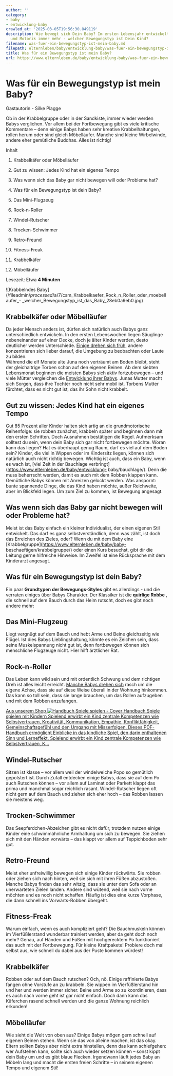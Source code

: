 ```yaml
---
author: ''
category:
- baby
- entwicklung-baby
crawled_at: '2025-03-05T19:56:30.849119'
description: Wie bewegt sich Dein Baby? Im ersten Lebensjahr entwickelt sich Körper
  und Motorik immer mehr - welcher Bewegungstyp ist Dein Kind?
filename: was-fuer-ein-bewegungstyp-ist-mein-baby.md
filepath: elternleben/baby/entwicklung-baby/was-fuer-ein-bewegungstyp-ist-mein-baby.md
title: Was für ein Bewegungstyp ist mein Baby?
url: https://www.elternleben.de/baby/entwicklung-baby/was-fuer-ein-bewegungstyp-ist-mein-baby/
---
```


#  Was für ein Bewegungstyp ist mein Baby?

Gastautorin - Silke Plagge

Ob in der Krabbelgruppe oder in der Sandkiste, immer wieder werden Babys
verglichen. Vor allem bei der Fortbewegung gibt es viele kritische Kommentare
– denn einige Babys haben sehr kreative Krabbelhaltungen, rollen herum oder
sind gleich Möbelläufer. Manche sind kleine Wirbelwinde, andere eher
gemütliche Buddhas. Alles ist richtig!  

Inhalt

1. Krabbelkäfer oder Möbelläufer

2. Gut zu wissen: Jedes Kind hat ein eigenes Tempo

3. Was wenn sich das Baby gar nicht bewegen will oder Probleme hat?

4. Was für ein Bewegungstyp ist dein Baby?

5. Das Mini-Flugzeug

6. Rock-n-Roller

7. Windel-Rutscher

8. Trocken-Schwimmer

9. Retro-Freund

10. Fitness-Freak

11. Krabbelkäfer

12. Möbelläufer

Lesezeit: Etwa **4 Minuten**

![Krabbelndes
Baby](/fileadmin/_processed_/a/7/csm_Krabbelkaefer_Rock_n_Roller_oder_moebellaufer_-
_welcher_Bewegungstyp_ist_das_Baby_28eb0a9eb0.jpg)

##  Krabbelkäfer oder Möbelläufer

Da jeder Mensch anders ist, dürfen sich natürlich auch Babys ganz
unterschiedlich entwickeln. In den ersten Lebenswochen liegen Säuglinge
nebeneinander auf einer Decke, doch je älter Kinder werden, desto deutlicher
werden Unterschiede. [Einige drehen sich
früh](https://www.elternleben.de/baby/entwicklung-baby/baby-dreht-sich/),
andere konzentrieren sich lieber darauf, die Umgebung zu beobachten oder Laute
zu bilden.  
Während die elf Monate alte Juna noch verträumt am Boden bleibt, steht der
gleichaltrige Torben schon auf den eigenen Beinen. Ab dem siebten Lebensmonat
beginnen die meisten Babys sich aktiv fortzubewegen – und viele Mütter
vergleichen die [Entwicklung ihrer
Babys](https://www.elternleben.de/baby/entwicklung-baby/ "Entwicklung Babys").
Junas Mutter macht sich Sorgen, dass ihre Tochter noch nicht sehr mobil ist.
Torbens Mutter fürchtet, dass es nicht gut ist, das ihr Sohn nicht krabbelt.

##  Gut zu wissen: Jedes Kind hat ein eigenes Tempo

Gut 85 Prozent aller Kinder halten sich artig an die grundmotorische
Reihenfolge: sie robben zunächst, krabbeln später und beginnen dann mit den
ersten Schritten. Doch Ausnahmen bestätigen die Regel. Aufmerksam solltest du
sein, wenn dein Baby sich gar nicht fortbewegen möchte. Woran kann das liegen?
Hat es überhaupt genug Raum, darf es viel auf dem Boden sein? Kinder, die viel
in Wippen oder im Kindersitz liegen, können sich natürlich auch nicht richtig
bewegen. Wichtig ist auch, dass ein Baby, wenn es wach ist, [viel Zeit in der
Bauchlage verbringt](https://www.elternleben.de/baby/entwicklung-
baby/bauchlage/). Denn die muss beherrscht werden, damit es auch mit dem
Robben klappen kann. Gemütliche Babys können mit Anreizen gelockt werden. Was
anspornt: bunte spannende Dinge, die das Kind haben möchte, außer Reichweite,
aber im Blickfeld legen. Um zum Ziel zu kommen, ist Bewegung angesagt.

##  Was wenn sich das Baby gar nicht bewegen will oder Probleme hat?

Meist ist das Baby einfach ein kleiner Individualist, der einen eigenen Stil
entwickelt. Das darf es ganz selbstverständlich, denn was zählt, ist doch das
Erreichen des Zieles, oder? Wenn du mit dem Baby eine
[Krabbelgruppe](https://www.elternleben.de/baby/baby-
beschaeftigen/krabbelgruppe/) oder einen Kurs besuchst, gibt dir die Leitung
gerne hilfreiche Hinweise. Im Zweifel ist eine Rücksprache mit dem Kinderarzt
angesagt.

##  Was für ein Bewegungstyp ist dein Baby?

Ein paar **Grundtypen der Bewegungs-Styles** gibt es allerdings - und die
verraten einiges über Babys Charakter. Der Klassiker ist die **quirlige
Robbe** , die schnell auf dem Bauch durch das Heim rutscht, doch es gibt noch
andere mehr:

##  Das Mini-Flugzeug

Liegt vergnügt auf dem Bauch und hebt Arme und Beine gleichzeitig wie Flügel.
Ist dies Babys Lieblingshaltung, könnte es ein Zeichen sein, dass seine
Muskelspannung nicht gut ist, denn fortbewegen können sich menschliche
Flugzeuge nicht. Hier hilft ärztlicher Rat.

##  Rock-n-Roller

Das Leben kann wild sein und mit ordentlich Schwung und dem richtigen Dreh ist
alles leicht erreicht. [Manche Babys drehen
sich](https://www.elternleben.de/baby/entwicklung-baby/baby-dreht-sich/) rasch
um die eigene Achse, dass sie auf diese Weise überall in der Wohnung
hinkommen. Das kann so toll sein, dass sie lange brauchen, um das Rollen
aufzugeben und mit dem Robben anzufangen.

[ Aus unserem Shop ![Handbuch Spiele spielen -
Cover](/fileadmin/_processed_/8/6/csm_Handbuch_Spiele_teaser_b4605b40a4.png)
Handbuch Spiele spielen mit Kindern Spielend erwirbt ein Kind zentrale
Kompetenzen wie Selbstvertrauen, Kreativität, Kommunikation, Empathie,
Konfliktfähigkeit, Gemeinschaftsgefühl und den Umgang mit Misserfolgen. Dieses
PDF-Handbuch ermöglicht Einblicke in das kindliche Spiel, den darin
enthaltenen Sinn und Lerneffekt. Spielend erwirbt ein Kind zentrale
Kompetenzen wie Selbstvertrauen, K…  ](/shop/spiele-spielen-mit-kindern/)

##  Windel-Rutscher

Sitzen ist klasse – vor allem weil der windelweiche Popo so gemütlich
gepolstert ist. Durch Zufall entdecken einige Babys, dass sie auf dem Po auch
Rutschen können – vor allem auf Laminat oder Parkett klappt das prima und
manchmal sogar reichlich rasant. Windel-Rutscher liegen oft nicht gern auf dem
Bauch und ziehen sich eher hoch – das Robben lassen sie meistens weg.

##  Trocken-Schwimmer

Das Seepferdchen-Abzeichen gibt es nicht dafür, trotzdem nutzen einige Kinder
eine schwimmähnliche Armhaltung um sich zu bewegen. Sie ziehen sich mit den
Händen vorwärts – das klappt vor allem auf Teppichboden sehr gut.

##  Retro-Freund

Meist eher unfreiwillig bewegen sich einige Kinder rückwärts. Sie robben oder
ziehen sich nach hinten, weil sie sich mit ihren Füßen abzustoßen. Manche
Babys finden das sehr witzig, dass sie unter dem Sofa oder an unerwarteten
Zielen landen. Andere sind wütend, weil sie nach vorne möchten und es noch
nicht schaffen. Häufig ist dies eine kurze Vorphase, die dann schnell ins
Vorwärts-Robben übergeht.

##  Fitness-Freak

Warum einfach, wenn es auch kompliziert geht? Die Bauchmuskeln können im
Vierfüßlerstand wunderbar trainiert werden, aber da geht doch noch mehr?
Genau, auf Händen und Füßen mit hochgerecktem Po funktioniert das auch mit der
Fortbewegung. Für kleine Kraftpakete! Probiere doch mal selbst aus, wie
schnell du dabei aus der Puste kommen würdest!

##  Krabbelkäfer

Robben oder auf dem Bauch rutschen? Och, nö. Einige raffinierte Babys fangen
ohne Vorstufe an zu krabbeln. Sie wippen im Vierfüßlerstand hin und her und
werden immer sicher. Beine und Arme so zu koordinieren, dass es auch nach
vorne geht ist gar nicht einfach. Doch dann kann das Käferchen rasend schnell
werden und die ganze Wohnung reichlich erkunden!

##  Möbelläufer

Wie sieht die Welt von oben aus? Einige Babys mögen gern schnell auf eigenen
Beinen stehen. Wenn sie das von alleine machen, ist das okay. Eltern sollten
Babys aber nicht extra hinstellen, denn das kann schiefgehen: wer Aufstehen
kann, sollte sich auch wieder setzen können – sonst kippt dein Baby um und es
gibt blaue Flecken. Irgendwann läuft jedes Baby an Möbeln lang und macht die
ersten freien Schritte – in seinem eigenen Tempo und eigenem Stil!


